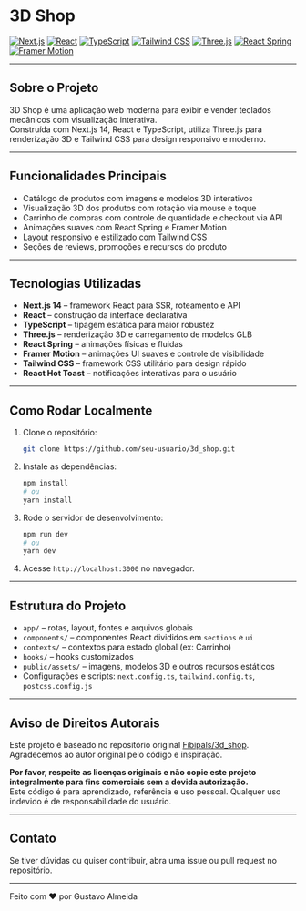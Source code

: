 # 3D Shop

[![Next.js](https://img.shields.io/badge/Next.js-000000?style=flat&logo=next.js&logoColor=white)](https://nextjs.org/) 
[![React](https://img.shields.io/badge/React-20232A?style=flat&logo=react&logoColor=61DAFB)](https://reactjs.org/)
[![TypeScript](https://img.shields.io/badge/TypeScript-3178C6?style=flat&logo=typescript&logoColor=white)](https://www.typescriptlang.org/)
[![Tailwind CSS](https://img.shields.io/badge/Tailwind_CSS-06B6D4?style=flat&logo=tailwind-css&logoColor=white)](https://tailwindcss.com/)
[![Three.js](https://img.shields.io/badge/Three.js-000000?style=flat&logo=three.js&logoColor=white)](https://threejs.org/)
[![React Spring](https://img.shields.io/badge/React_Spring-9AE6B4?style=flat)](https://react-spring.io/)
[![Framer Motion](https://img.shields.io/badge/Framer_Motion-F24E1E?style=flat&logo=framer&logoColor=white)](https://www.framer.com/motion/)

---

## Sobre o Projeto

3D Shop é uma aplicação web moderna para exibir e vender teclados mecânicos com visualização interativa.  
Construída com Next.js 14, React e TypeScript, utiliza Three.js para renderização 3D e Tailwind CSS para design responsivo e moderno.

---

## Funcionalidades Principais

- Catálogo de produtos com imagens e modelos 3D interativos
- Visualização 3D dos produtos com rotação via mouse e toque
- Carrinho de compras com controle de quantidade e checkout via API
- Animações suaves com React Spring e Framer Motion
- Layout responsivo e estilizado com Tailwind CSS
- Seções de reviews, promoções e recursos do produto

---

## Tecnologias Utilizadas

- **Next.js 14** – framework React para SSR, roteamento e API
- **React** – construção da interface declarativa
- **TypeScript** – tipagem estática para maior robustez
- **Three.js** – renderização 3D e carregamento de modelos GLB
- **React Spring** – animações físicas e fluidas
- **Framer Motion** – animações UI suaves e controle de visibilidade
- **Tailwind CSS** – framework CSS utilitário para design rápido
- **React Hot Toast** – notificações interativas para o usuário

---

## Como Rodar Localmente

1. Clone o repositório:
   ```bash
   git clone https://github.com/seu-usuario/3d_shop.git
   ```

2. Instale as dependências:
   ```bash
   npm install
   # ou
   yarn install
   ```

3. Rode o servidor de desenvolvimento:
   ```bash
   npm run dev
   # ou
   yarn dev
   ```

4. Acesse `http://localhost:3000` no navegador.

---

## Estrutura do Projeto

- `app/` – rotas, layout, fontes e arquivos globais
- `components/` – componentes React divididos em `sections` e `ui`
- `contexts/` – contextos para estado global (ex: Carrinho)
- `hooks/` – hooks customizados
- `public/assets/` – imagens, modelos 3D e outros recursos estáticos
- Configurações e scripts: `next.config.ts`, `tailwind.config.ts`, `postcss.config.js`

---

## Aviso de Direitos Autorais

Este projeto é baseado no repositório original [Fibipals/3d_shop](https://github.com/Fibipals/3d_shop).  
Agradecemos ao autor original pelo código e inspiração.

**Por favor, respeite as licenças originais e não copie este projeto integralmente para fins comerciais sem a devida autorização.**  
Este código é para aprendizado, referência e uso pessoal. Qualquer uso indevido é de responsabilidade do usuário.

---

## Contato

Se tiver dúvidas ou quiser contribuir, abra uma issue ou pull request no repositório.

---

Feito com ❤️ por Gustavo Almeida
